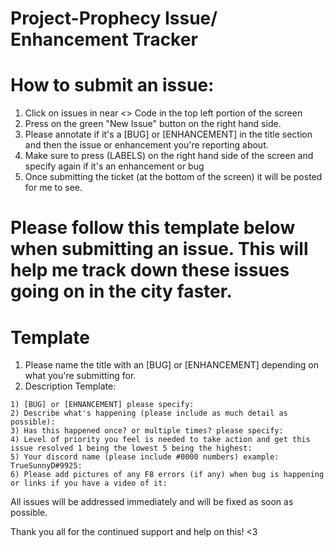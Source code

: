 # Project-Prophecy Issue/ Enhancement Tracker

# How to submit an issue:
1) Click on issues in near <> Code in the top left portion of the screen
2) Press on the green "New Issue" button on the right hand side. 
3) Please annotate if it's a [BUG] or [ENHANCEMENT] in the title section and then the issue or enhancement you're reporting about.
4) Make sure to press (LABELS) on the right hand side of the screen and specify again if it's an enhancement or bug
5) Once submitting the ticket (at the bottom of the screen) it will be posted for me to see.

# Please follow this template below when submitting an issue. This will help me track down these issues going on in the city faster. 

# Template
1) Please name the title with an [BUG] or [ENHANCEMENT] depending on what you're submitting for. 
2) Description Template:
```
1) [BUG] or [EHNANCEMENT] please specify: 
2) Describe what's happening (please include as much detail as possible):
3) Has this happened once? or multiple times? please specify:
4) Level of priority you feel is needed to take action and get this issue resolved 1 being the lowest 5 being the highest:
5) Your discord name (please include #0000 numbers) example: TrueSunnyD#9925:
6) Please add pictures of any F8 errors (if any) when bug is happening or links if you have a video of it:

```

All issues will be addressed immediately and will be fixed as soon as possible. 

Thank you all for the continued support and help on this! <3

